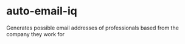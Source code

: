 # auto-email-iq
Generates possible email addresses of professionals based from the company they work for
